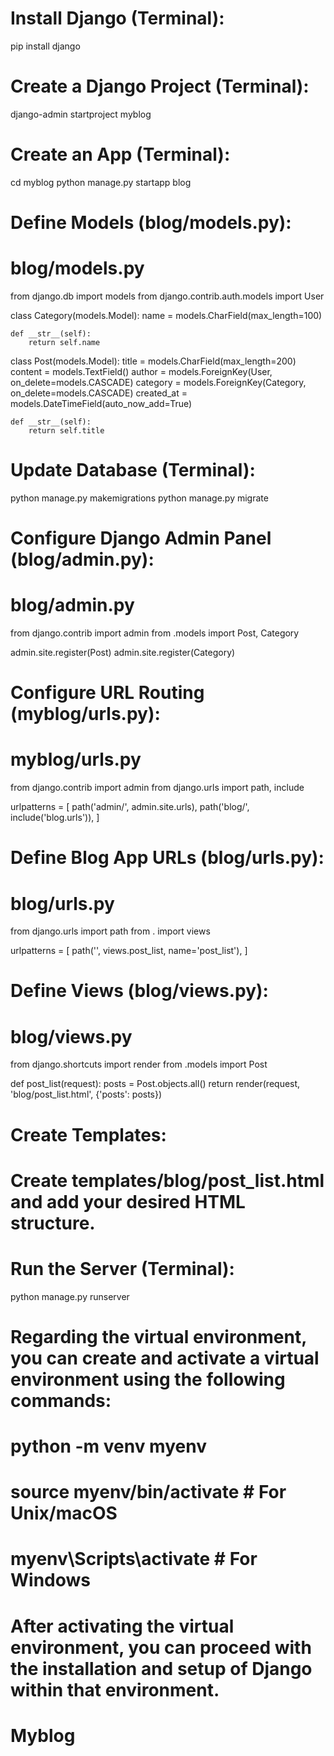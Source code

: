 # Install Django (Terminal):
pip install django

# Create a Django Project (Terminal):
django-admin startproject myblog

# Create an App (Terminal):
cd myblog
python manage.py startapp blog

# Define Models (blog/models.py):
# blog/models.py

from django.db import models
from django.contrib.auth.models import User

class Category(models.Model):
    name = models.CharField(max_length=100)

    def __str__(self):
        return self.name

class Post(models.Model):
    title = models.CharField(max_length=200)
    content = models.TextField()
    author = models.ForeignKey(User, on_delete=models.CASCADE)
    category = models.ForeignKey(Category, on_delete=models.CASCADE)
    created_at = models.DateTimeField(auto_now_add=True)

    def __str__(self):
        return self.title

# Update Database (Terminal):
python manage.py makemigrations
python manage.py migrate

# Configure Django Admin Panel (blog/admin.py):
# blog/admin.py

from django.contrib import admin
from .models import Post, Category

admin.site.register(Post)
admin.site.register(Category)

# Configure URL Routing (myblog/urls.py):
# myblog/urls.py

from django.contrib import admin
from django.urls import path, include

urlpatterns = [
    path('admin/', admin.site.urls),
    path('blog/', include('blog.urls')),
]

# Define Blog App URLs (blog/urls.py):
# blog/urls.py

from django.urls import path
from . import views

urlpatterns = [
    path('', views.post_list, name='post_list'),
]

# Define Views (blog/views.py):
# blog/views.py

from django.shortcuts import render
from .models import Post

def post_list(request):
    posts = Post.objects.all()
    return render(request, 'blog/post_list.html', {'posts': posts})

# Create Templates:
# Create templates/blog/post_list.html and add your desired HTML structure.

# Run the Server (Terminal):
python manage.py runserver

# Regarding the virtual environment, you can create and activate a virtual environment using the following commands:
# python -m venv myenv
# source myenv/bin/activate  # For Unix/macOS
# myenv\Scripts\activate      # For Windows
# After activating the virtual environment, you can proceed with the installation and setup of Django within that environment.
# Myblog
